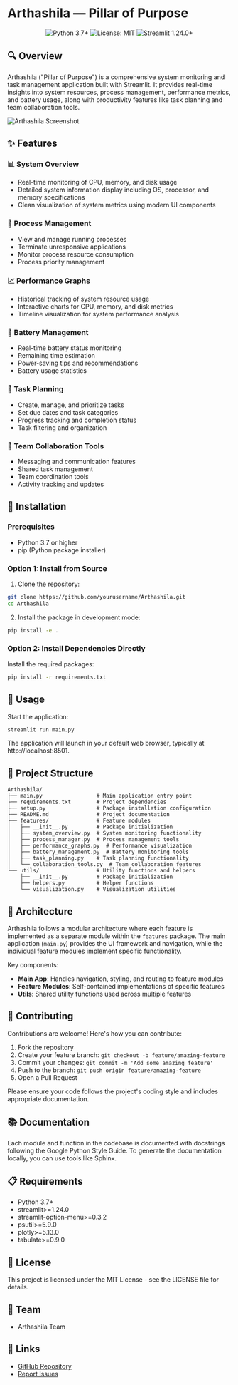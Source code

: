 # Arthashila — Pillar of Purpose

<div align="center">
  <img src="https://img.shields.io/badge/Python-3.7+-blue.svg" alt="Python 3.7+">
  <img src="https://img.shields.io/badge/License-MIT-green.svg" alt="License: MIT">
  <img src="https://img.shields.io/badge/Streamlit-1.24.0+-red.svg" alt="Streamlit 1.24.0+">
</div>

## 🔍 Overview

Arthashila ("Pillar of Purpose") is a comprehensive system monitoring and task management application built with Streamlit. It provides real-time insights into system resources, process management, performance metrics, and battery usage, along with productivity features like task planning and team collaboration tools.

![Arthashila Screenshot](https://i.imgur.com/placeholder.png) <!-- Replace with actual screenshot URL -->

## ✨ Features

### 📊 System Overview
- Real-time monitoring of CPU, memory, and disk usage
- Detailed system information display including OS, processor, and memory specifications
- Clean visualization of system metrics using modern UI components

### 🔄 Process Management
- View and manage running processes
- Terminate unresponsive applications
- Monitor process resource consumption
- Process priority management

### 📈 Performance Graphs
- Historical tracking of system resource usage
- Interactive charts for CPU, memory, and disk metrics
- Timeline visualization for system performance analysis

### 🔋 Battery Management
- Real-time battery status monitoring
- Remaining time estimation
- Power-saving tips and recommendations
- Battery usage statistics

### 📝 Task Planning
- Create, manage, and prioritize tasks
- Set due dates and task categories
- Progress tracking and completion status
- Task filtering and organization

### 👥 Team Collaboration Tools
- Messaging and communication features
- Shared task management
- Team coordination tools
- Activity tracking and updates

## 🔧 Installation

### Prerequisites
- Python 3.7 or higher
- pip (Python package installer)

### Option 1: Install from Source

1. Clone the repository:
```bash
git clone https://github.com/yourusername/Arthashila.git
cd Arthashila
```

2. Install the package in development mode:
```bash
pip install -e .
```

### Option 2: Install Dependencies Directly

Install the required packages:
```bash
pip install -r requirements.txt
```

## 🚀 Usage

Start the application:
```bash
streamlit run main.py
```

The application will launch in your default web browser, typically at http://localhost:8501.

## 📁 Project Structure

```
Arthashila/
├── main.py                 # Main application entry point
├── requirements.txt        # Project dependencies
├── setup.py                # Package installation configuration
├── README.md               # Project documentation
├── features/               # Feature modules
│   ├── __init__.py         # Package initialization
│   ├── system_overview.py  # System monitoring functionality
│   ├── process_manager.py  # Process management tools
│   ├── performance_graphs.py  # Performance visualization
│   ├── battery_management.py  # Battery monitoring tools
│   ├── task_planning.py    # Task planning functionality
│   └── collaboration_tools.py  # Team collaboration features
└── utils/                  # Utility functions and helpers
    ├── __init__.py         # Package initialization
    ├── helpers.py          # Helper functions
    └── visualization.py    # Visualization utilities
```

## 🧩 Architecture

Arthashila follows a modular architecture where each feature is implemented as a separate module within the `features` package. The main application (`main.py`) provides the UI framework and navigation, while the individual feature modules implement specific functionality.

Key components:
- **Main App**: Handles navigation, styling, and routing to feature modules
- **Feature Modules**: Self-contained implementations of specific features
- **Utils**: Shared utility functions used across multiple features

## 🤝 Contributing

Contributions are welcome! Here's how you can contribute:

1. Fork the repository
2. Create your feature branch: `git checkout -b feature/amazing-feature`
3. Commit your changes: `git commit -m 'Add some amazing feature'`
4. Push to the branch: `git push origin feature/amazing-feature`
5. Open a Pull Request

Please ensure your code follows the project's coding style and includes appropriate documentation.

## 📚 Documentation

Each module and function in the codebase is documented with docstrings following the Google Python Style Guide. To generate the documentation locally, you can use tools like Sphinx.

## 📋 Requirements

- Python 3.7+
- streamlit>=1.24.0
- streamlit-option-menu>=0.3.2
- psutil>=5.9.0
- plotly>=5.13.0
- tabulate>=0.9.0

## 📄 License

This project is licensed under the MIT License - see the LICENSE file for details.

## 👥 Team

- Arthashila Team

## 🔗 Links

- [GitHub Repository](https://github.com/ArindamHore-Student/Arthashila)
- [Report Issues](https://github.com/ArindamHore-Student/Arthashila/issues) 
